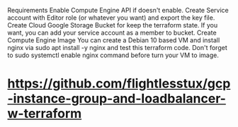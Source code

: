 Requirements
Enable Compute Engine API if doesn't enable.
Create Service account with Editor role (or whatever you want) and export the key file.
Create Cloud Google Storage Bucket for keep the terraform state. If you want, you can add your service account as a member to bucket.
Create Compute Engine Image You can create a Debian 10 based VM and install nginx via sudo apt install -y nginx and test this terraform code. Don't forget to sudo systemctl enable nginx command before turn your VM to image.

# https://github.com/flightlesstux/gcp-instance-group-and-loadbalancer-w-terraform
